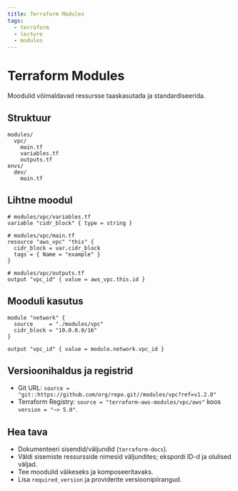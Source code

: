 ```yaml
---
title: Terraform Modules
tags:
  - terraform
  - lecture
  - modules
---
```


# Terraform Modules

Moodulid võimaldavad ressursse taaskasutada ja standardiseerida.

## Struktuur

```text
modules/
  vpc/
    main.tf
    variables.tf
    outputs.tf
envs/
  dev/
    main.tf
```

## Lihtne moodul

```hcl
# modules/vpc/variables.tf
variable "cidr_block" { type = string }

# modules/vpc/main.tf
resource "aws_vpc" "this" {
  cidr_block = var.cidr_block
  tags = { Name = "example" }
}

# modules/vpc/outputs.tf
output "vpc_id" { value = aws_vpc.this.id }
```

## Mooduli kasutus

```hcl
module "network" {
  source     = "./modules/vpc"
  cidr_block = "10.0.0.0/16"
}

output "vpc_id" { value = module.network.vpc_id }
```

## Versioonihaldus ja registrid

- Git URL: `source = "git::https://github.com/org/repo.git//modules/vpc?ref=v1.2.0"`
- Terraform Registry: `source = "terraform-aws-modules/vpc/aws"` koos `version = "~> 5.0"`.

## Hea tava

- Dokumenteeri sisendid/väljundid (`terraform-docs`).
- Väldi sisemiste ressursside nimesid väljundites; ekspordi ID-d ja olulised väljad.
- Tee moodulid väikeseks ja komposeeritavaks.
- Lisa `required_version` ja providerite versioonipiirangud.


